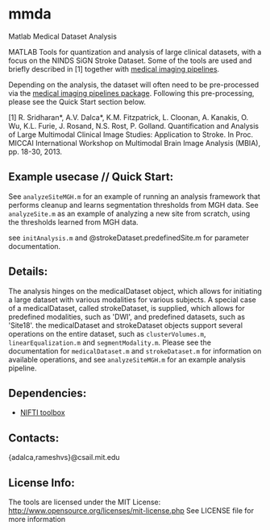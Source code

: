 mmda
====

Matlab Medical Dataset Analysis

MATLAB Tools for quantization and analysis of large clinical datasets, with a focus on the NINDS SiGN Stroke Dataset. 
Some of the tools are used and briefly described in [1] together with [medical imaging pipelines](https://github.com/rameshvs/medical-imaging-pipelines). 

Depending on the analysis, the dataset will often need to be pre-processed via the [medical imaging pipelines package](https://github.com/rameshvs/medical-imaging-pipelines).
Following this pre-processing, please see the Quick Start section below.

[1] R. Sridharan*, A.V. Dalca*, K.M. Fitzpatrick, L. Cloonan, A. Kanakis, O. Wu, K.L. Furie, J. Rosand, N.S. Rost, P. Golland. 
Quantification and Analysis of Large Multimodal Clinical Image Studies: Application to Stroke. 
In Proc. MICCAI International Workshop on Multimodal Brain Image Analysis (MBIA), pp. 18-30, 2013. 



Example usecase // Quick Start:
-------------------------------
See `analyzeSiteMGH.m` for an example of running an analysis framework that performs cleanup and 
learns segmentation thresholds from MGH data. See `analyzeSite.m` as an example of analyzing a new
site from scratch, using the thresholds learned from MGH data.

see `initAnalysis.m` and @strokeDataset.predefinedSite.m for parameter documentation.


Details:
--------
The analysis hinges on the medicalDataset object, which allows for initiating a large dataset with various modalities for various subjects. 
A special case of a medicalDataset, called strokeDataset, is supplied, which allows for predefined modalities, such as 'DWI', and predefined 
datasets, such as 'Site18'. the medicalDataset and strokeDataset objects support several operations on the entire dataset, such as 
`clusterVolumes.m`, `linearEqualization.m` and `segmentModality.m`. Please see the documentation for `medicalDataset.m` and `strokeDataset.m`
for information on available operations, and see `analyzeSiteMGH.m` for an example analysis pipeline.

Dependencies:
-------------
- [NIFTI toolbox](http://www.mathworks.com/matlabcentral/fileexchange/8797-tools-for-nifti-and-analyze-image)

Contacts:
---------
{adalca,rameshvs}@csail.mit.edu


License Info:
-------------
The tools are licensed under the MIT License:
http://www.opensource.org/licenses/mit-license.php
See LICENSE file for more information
